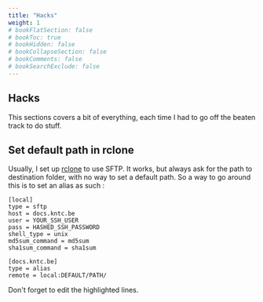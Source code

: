 ```yaml
---
title: "Hacks"
weight: 1
# bookFlatSection: false
# bookToc: true
# bookHidden: false
# bookCollapseSection: false
# bookComments: false
# bookSearchExclude: false
---
```


## Hacks

This sections covers a bit of everything, each time I had to go off the beaten track to do stuff.

## Set default path in rclone

Usually, I set up [rclone](https://rclone.org/) to use SFTP. It works, but always ask for the path to destination folder, with no way to set a default path. So a way to go around this is to set an alias as such :

```text {hl_lines=[4,5,12] style=emacs}
[local]
type = sftp
host = docs.kntc.be
user = YOUR_SSH_USER
pass = HASHED_SSH_PASSWORD
shell_type = unix
md5sum_command = md5sum
sha1sum_command = sha1sum

[docs.kntc.be]
type = alias
remote = local:DEFAULT/PATH/
```

Don't forget to edit the highlighted lines.